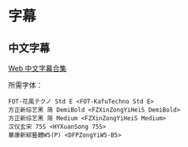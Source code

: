# 字幕

## 中文字幕

[Web 中文字幕合集](https://github.com/Nekomoekissaten-SUB/Nekomoekissaten-Storage/releases/download/subtitle_pkg/Gundam_Build_Metaverse_Web_zho.7z)

所需字体：
```
FOT-花風テクノ Std E <FOT-KafuTechno Std E>
方正新综艺黑 简 DemiBold <FZXinZongYiHeiS DemiBold>
方正新综艺黑 简 Medium <FZXinZongYiHeiS Medium>
汉仪玄宋 75S <HYXuanSong 75S>
華康新綜藝體W5(P) <DFPZongYiW5-B5>
```
